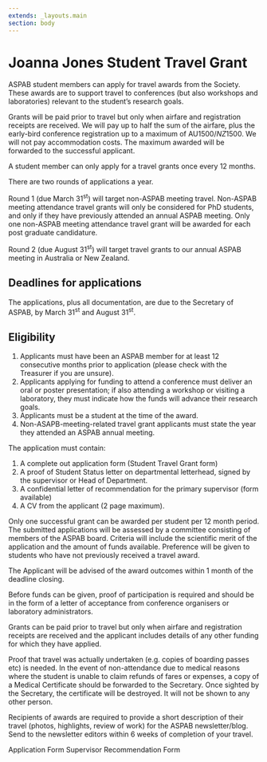 ```yaml
---
extends: _layouts.main
section: body
---
```

# Joanna Jones Student Travel Grant
ASPAB student members can apply for travel awards from the Society. These awards are to support travel to conferences (but also workshops and laboratories) relevant to the student’s research goals.

Grants will be paid prior to travel but only when airfare and registration receipts are received. We will pay up to half the sum of the airfare, plus the early-bird conference registration up to a maximum of AU$1500/NZ$1500. We will not pay accommodation costs. The maximum awarded will be forwarded to the successful applicant.

A student member can only apply for a travel grants once every 12 months.

There are two rounds of applications a year.

Round 1 (due March 31<sup>st</sup>) will target non-ASPAB meeting travel. Non-ASPAB meeting attendance travel grants will only be considered for PhD students, and only if they have previously attended an annual ASPAB meeting. Only one non-ASPAB meeting attendance travel grant will be awarded for each post graduate candidature.

Round 2 (due August 31<sup>st</sup>) will target travel grants to our annual ASPAB meeting in Australia or New Zealand.

## Deadlines for applications

The applications, plus all documentation, are due to the Secretary of ASPAB, by March 31<sup>st</sup> and August 31<sup>st</sup>.

## Eligibility

1. Applicants must have been an ASPAB member for at least 12 consecutive months prior to application (please check with the Treasurer if you are unsure).
2. Applicants applying for funding to attend a conference must deliver an oral or poster presentation; if also attending a workshop or visiting a laboratory, they must indicate how the funds will advance their research goals.
3. Applicants must be a student at the time of the award.
4. Non-ASAPB-meeting-related travel grant applicants must state the year they attended an ASPAB annual meeting.

The application must contain:

1. A complete out application form (Student Travel Grant form)
2. A proof of Student Status letter on departmental letterhead, signed by the supervisor or Head of Department.
3. A confidential letter of recommendation for the primary supervisor (form available)
4. A CV from the applicant (2 page maximum).

Only one successful grant can be awarded per student per 12 month period. The submitted applications will be assessed by a committee consisting of members of the ASPAB board. Criteria will include the scientific merit of the application and the amount of funds available. Preference will be given to students who have not previously received a travel award.

The Applicant will be advised of the award outcomes within 1 month of the deadline closing.

Before funds can be given, proof of participation is required and should be in the form of a letter of acceptance from conference organisers or laboratory administrators.

Grants can be paid prior to travel but only when airfare and registration receipts are received and the applicant includes details of any other funding for which they have applied.

Proof that travel was actually undertaken (e.g. copies of boarding passes etc) is needed. In the event of non-attendance due to medical reasons where the student is unable to claim refunds of fares or expenses, a copy of a Medical Certificate should be forwarded to the Secretary. Once sighted by the Secretary, the certificate will be destroyed. It will not be shown to any other person.

Recipients of awards are required to provide a short description of their travel (photos, highlights, review of work) for the ASPAB newsletter/blog. Send to the newsletter editors within 6 weeks of completion of your travel.

<x-word-doc href="/assets/files/JJSTG_Application.docx"> 
	<x-slot:title>Application Form</x-slot>
</x-word-doc>

<x-word-doc href="/assets/files/JJSTG_Supervisor_Letter.docx"> 
	<x-slot:title>Supervisor Recommendation Form</x-slot>
</x-word-doc>



